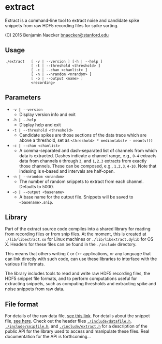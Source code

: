 extract
=======

Extract is a command-line tool to extract noise and candidate spike
snippets from raw HDF5 recording files for spike sorting.

(C) 2015 Benjamin Naecker bnaecker@stanford.edu

Usage
-----

	./extract 	[ -v | --version ] [-h | --help ]
				[ -t | --threshold <threshold> ]
				[ -c | --chan <chanlist> ]
				[ -n | --nrandom <nrandom> ]
				[ -o | --output <name> ]
				<recording>

Parameters
----------

- `-v | --version` 
	- Display version info and exit
- `-h | --help` 
	- Display help and exit
- `-t | --threshold <threshold>` 
	- Candidate spikes are those sections of the data trace
which are above a threshold, set as `<threshold> * median(abs(v - mean(v)))`
- `-c | --chan <chanlist>` 
	- A comma-separated and dash-separated list of channels from
which data is extracted. Dashes indicate a channel range, e.g., `0-4` extracts
data from channels `0` through `3`, and `1,2,3` extracts from exactly those channels.
These can be composed, e.g., `1,2,3,4-10`. Note that indexing is `0`-based and
intervals are half-open.
- `-n | --nrandom <nrandom>`
	- The number of random snippets to extract from each channel. Defaults to 5000.
- `-o | --output <basename>` 
	- A base name for the output file. Snippets will be saved to
`<basename>.snip`.

Library
-------

Part of the extract source code compiles into a shared library for reading from 
recording files or from snip files. At the moment, this is created at `./lib/libextract.so`
for Linux machines or `./lib/libextract.dylib` for OS X. Headers for these files
can be found in the `./include` directory.

This means that others writing `C` or `C++` applications, or any language that can
link directly with such code, can use these libraries to interface with the various
file formats.

The library includes tools to read and write raw HDF5 recording files, the HDF5 
snippet file formats, and to perform computations useful for extracting snippets,
such as computing thresholds and extracting spike and noise snippets from raw
data.

File format
-----------

For details of the raw data file, [see this link](https://github.com/baccuslab/spike-sorting/wiki/data-file-format).
For details about the snippet file, [see here](https://github.com/baccuslab/spike-sorting/wiki/snippet-file-format).
Check out the header files [`./include/datafile.h`](https://github.com/baccuslab/spike-sorting/tree/master/extract/include/datafile.h), [`./include/snipfile.h`](https://github.com/baccuslab/spike-sorting/extract/tree/master/include/snipfile.h), and [`./include/extract.h`](https://github.com/baccuslab/spike-sorting/tree/master/include/extract.h) for a description
of the public API for the library used to access and manipulate these files. 
Real documentation for the API is forthcoming...

